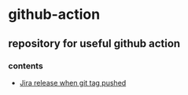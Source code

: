 # github-action

## repository for useful github action

### contents
- [Jira release when git tag pushed](https://github.com/aimclee/github-action/blob/main/.github/workflows/release-on-jira.yml)
